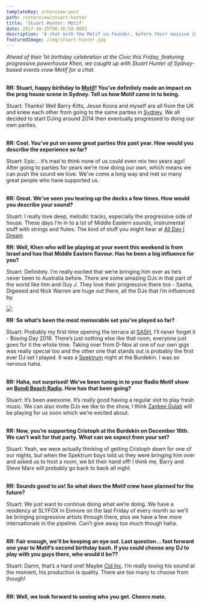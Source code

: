 ```yaml
---
templateKey: interview-post
path: /interview/stuart-hunter
title: 'Stuart Hunter: Motif'
date: 2017-10-25T06:36:58.000Z
description: 'A chat with the Motif co-founder, before their massive 1st birthday party...'
featuredImage: /img/stuart-hunter.jpg
---
```

_Ahead of their 1st birthday celebration at the Civic this Friday, featuring progressive powerhouse Khen, we caught up with Stuart Hunter of Sydney-based events crew Motif for a chat._
<br><br>

**RR: Stuart, happy birthday to **[**Motif**](https://www.facebook.com/MOTIFSYDNEY/)**! You’ve definitely made an impact on the prog house scene in Sydney. Tell us how Motif came in to being.**

Stuart: Thanks! Well Barry Kitts, Jesse Koora and myself are all from the UK and knew each other from going to the same parties in [Sydney](https://www.ravereviewz.net/Events-Location/Sydney). We all decided to start DJing around 2014 then eventually progressed to doing our own parties.
<br><br>

**RR: Cool. You’ve put on some great parties this past year. How would you describe the experience so far?**

Stuart: Epic… it’s mad to think none of us could even mix two years ago! After going to parties for years we’re now doing our own, which means we can push the sound we love. We’ve come a long way and met so many great people who have supported us.
<br><br>

**RR: Great. We’ve seen you tearing up the decks a few times. How would you describe your sound?**

Stuart: I really love deep, melodic tracks, especially the progressive side of house. These days I’m in to a lot of Middle Eastern sounds, instrumental stuff with strings and flutes. The kind of stuff you might hear at [All Day I Dream](https://www.facebook.com/alldayidream/).

**RR: Well, Khen who will be playing at your event this weekend is from Israel and has that Middle Eastern flavour. Has he been a big influence for you?**

Stuart: Definitely. I’m really excited that we’re bringing him over as he’s never been to Australia before. There are some amazing DJs in that part of the world like him and Guy J. They love their progressive there too - Sasha, Digweed and Nick Warren are huge out there, all the DJs that I’m influenced by.

![](/img/stuart-hunter-motif.jpg)

**RR: So what’s been the most memorable set you’ve played so far?**

Stuart: Probably my first time opening the terrace at [SASH](https://magazine.ravereviewz.net/interview/kerry-wallace), I’ll never forget it - Boxing Day 2016. There’s just nothing else like that room, everyone just goes for it the whole time. Taking over from D-Nox at one of our own gigs was really special too and the other one that stands out is probably the first ever DJ set I played. It was a [Spektrum](https://magazine.ravereviewz.net/interview/eden-worthington-spektrum) night at the Burdekin. I was so nervous haha.
<br><br>

**RR: Haha, not surprised! We’ve been tuning in to your Radio Motif show on [Bondi Beach Radio](https://www.facebook.com/Bondi-Beach-Radio-431422933620978/). How has that been going?**

Stuart: It’s been awesome. It’s really good having a regular slot to play fresh music. We can also invite DJs we like to the show, I think [Zankee Gulati](https://magazine.ravereviewz.net/interview/zankee-gulati-bootz-n-catz) will be playing for us soon which we’re excited about.
<br><br>

**RR: Now, you’re supporting Cristoph at the Burdekin on December 16th. We can’t wait for that party. What can we expect from your set?**

Stuart: Yeah, we were actually thinking of getting Cristoph down for one of our nights, but when the Spektrum boys told us they were bringing him over and asked us to host a room, we bit their hand off! I think me, Barry and Steve Marx will probably go back to back all night.
<br><br>

**RR: Sounds good to us! So what does the Motif crew have planned for the future?**

Stuart: We just want to continue doing what we’re doing. We have a residency at SLYFOX in Enmore on the last Friday of every month so we’ll be bringing progressive artists through there, plus we have a few more internationals in the pipeline. Can’t give away too much though haha.
<br><br>

**RR: Fair enough, we’ll be keeping an eye out. Last question… fast forward one year to Motif’s second birthday bash. If you could choose any DJ to play with you guys there, who would it be??**

Stuart: Damn, that’s a hard one! Maybe [Cid Inc](https://www.facebook.com/Cidinc/). I’m really loving his sound at the moment, his production is quality. There are too many to choose from though!
<br><br>

**RR: Well, we look forward to seeing who you get. Cheers mate.**
